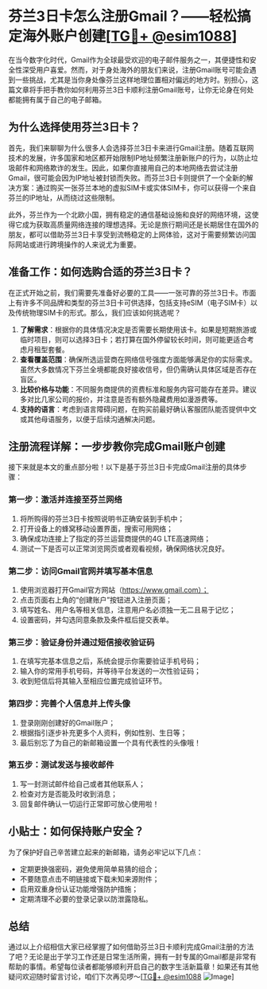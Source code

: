 # 芬兰3日卡怎么注册Gmail？——轻松搞定海外账户创建[[TG💪+ @esim1088](https://t.me/s/esim1088)]

在当今数字化时代，Gmail作为全球最受欢迎的电子邮件服务之一，其便捷性和安全性深受用户喜爱。然而，对于身处海外的朋友们来说，注册Gmail账号可能会遇到一些挑战，尤其是当你身处像芬兰这样地理位置相对偏远的地方时。别担心，这篇文章将手把手教你如何利用芬兰3日卡顺利注册Gmail账号，让你无论身在何处都能拥有属于自己的电子邮箱。

## 为什么选择使用芬兰3日卡？

首先，我们来聊聊为什么很多人会选择芬兰3日卡来进行Gmail注册。随着互联网技术的发展，许多国家和地区都开始限制IP地址频繁注册新账户的行为，以防止垃圾邮件和网络欺诈的发生。因此，如果你直接用自己的本地网络去尝试注册Gmail，很可能会因为IP地址被封锁而失败。而芬兰3日卡则提供了一个全新的解决方案：通过购买一张芬兰本地的虚拟SIM卡或实体SIM卡，你可以获得一个来自芬兰的IP地址，从而绕过这些限制。

此外，芬兰作为一个北欧小国，拥有稳定的通信基础设施和良好的网络环境，这使得它成为获取高质量网络连接的理想选择。无论是旅行期间还是长期居住在国外的朋友，都可以借助芬兰3日卡享受到流畅稳定的上网体验，这对于需要频繁访问国际网站或进行跨境操作的人来说尤为重要。

## 准备工作：如何选购合适的芬兰3日卡？

在正式开始之前，我们需要先准备好必要的工具——一张可靠的芬兰3日卡。市面上有许多不同品牌和类型的芬兰3日卡可供选择，包括支持eSIM（电子SIM卡）以及传统物理SIM卡的形式。那么，我们应该如何挑选呢？

1. **了解需求**：根据你的具体情况决定是否需要长期使用该卡。如果是短期旅游或临时项目，则可以选择3日卡；若打算在国外停留较长时间，则可能更适合考虑月租型套餐。
2. **查看覆盖范围**：确保所选运营商在网络信号强度方面能够满足你的实际需求。虽然大多数情况下芬兰全境都能良好接收信号，但仍需确认具体区域是否存在盲区。
3. **比较价格与功能**：不同服务商提供的资费标准和服务内容可能存在差异。建议多对比几家公司的报价，并注意是否有额外隐藏费用如漫游费等。
4. **支持的语言**：考虑到语言障碍问题，在购买前最好确认客服团队能否提供中文或其他母语服务，以便于后续沟通解决问题。

## 注册流程详解：一步步教你完成Gmail账户创建

接下来就是本文的重点部分啦！以下是基于芬兰3日卡完成Gmail注册的具体步骤：

### 第一步：激活并连接至芬兰网络
1. 将所购得的芬兰3日卡按照说明书正确安装到手机中；
2. 打开设备上的蜂窝移动设置界面，搜索可用网络；
3. 确保成功连接上了指定的芬兰运营商提供的4G LTE高速网络；
4. 测试一下是否可以正常浏览网页或者观看视频，确保网络状况良好。

### 第二步：访问Gmail官网并填写基本信息
1. 使用浏览器打开Gmail官方网站（https://www.gmail.com）；
2. 点击页面右上角的“创建账户”按钮进入注册页面；
3. 填写姓名、用户名等相关信息，注意用户名必须独一无二且易于记忆；
4. 设置密码，并勾选同意条款及条件框后提交表单。

### 第三步：验证身份并通过短信接收验证码
1. 在填写完基本信息之后，系统会提示你需要验证手机号码；
2. 输入你的常用手机号码，并等待平台发送的一次性验证码；
3. 收到短信后将其输入至相应位置完成验证环节。

### 第四步：完善个人信息并上传头像
1. 登录刚刚创建好的Gmail账户；
2. 根据指引逐步补充更多个人资料，例如性别、生日等；
3. 最后别忘了为自己的新邮箱设置一个具有代表性的头像哦！

### 第五步：测试发送与接收邮件
1. 写一封测试邮件给自己或者其他联系人；
2. 检查对方是否能及时收到消息；
3. 回复邮件确认一切运行正常即可放心使用啦！

## 小贴士：如何保持账户安全？

为了保护好自己辛苦建立起来的新邮箱，请务必牢记以下几点：
- 定期更换强密码，避免使用简单易猜的组合；
- 不要随意点击不明链接或下载未知来源附件；
- 启用双重身份认证功能增强防护措施；
- 定期清理不必要的登录记录以防泄露隐私。

## 总结

通过以上介绍相信大家已经掌握了如何借助芬兰3日卡顺利完成Gmail注册的方法了吧？无论是出于学习工作还是日常生活所需，拥有一封专属的Gmail都是非常有帮助的事情。希望每位读者都能够顺利开启自己的数字生活新篇章！如果还有其他疑问欢迎随时留言讨论，咱们下次再见啰～[[TG💪+ @esim1088](https://t.me/s/esim1088) ![Image](https://i.postimg.cc/4NQfJmqS/Snipaste-2025-05-13-00-14-12.png)]